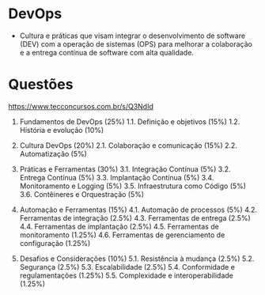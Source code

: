 # DevOps
- Cultura e práticas que visam integrar o desenvolvimento de software (DEV) com a operação de sistemas (OPS) para melhorar a colaboração e a entrega contínua de software com alta qualidade.

# Questões
https://www.tecconcursos.com.br/s/Q3NdId

1. Fundamentos de DevOps (25%)
   1.1. Definição e objetivos (15%)
   1.2. História e evolução (10%)

2. Cultura DevOps (20%)
   2.1. Colaboração e comunicação (15%)
   2.2. Automatização (5%)

3. Práticas e Ferramentas (30%)
   3.1. Integração Contínua (5%)
   3.2. Entrega Contínua (5%)
   3.3. Implantação Contínua (5%)
   3.4. Monitoramento e Logging (5%)
   3.5. Infraestrutura como Código (5%)
   3.6. Contêineres e Orquestração (5%)

4. Automação e Ferramentas (15%)
   4.1. Automação de processos (5%)
   4.2. Ferramentas de integração (2.5%)
   4.3. Ferramentas de entrega (2.5%)
   4.4. Ferramentas de implantação (2.5%)
   4.5. Ferramentas de monitoramento (1.25%)
   4.6. Ferramentas de gerenciamento de configuração (1.25%)

5. Desafios e Considerações (10%)
   5.1. Resistência à mudança (2.5%)
   5.2. Segurança (2.5%)
   5.3. Escalabilidade (2.5%)
   5.4. Conformidade e regulamentações (1.25%)
   5.5. Complexidade e interoperabilidade (1.25%)

